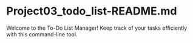 # Project03_todo_list-README.md
Welcome to the To-Do List Manager! Keep track of your tasks efficiently with this command-line tool.
